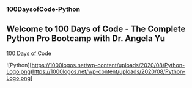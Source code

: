 ### 100DaysofCode-Python

## Welcome to 100 Days of Code - The Complete Python Pro Bootcamp with Dr. Angela Yu

[100 Days of Code](https://100daysofpython.dev/)

![Python][https://1000logos.net/wp-content/uploads/2020/08/Python-Logo.png)https://1000logos.net/wp-content/uploads/2020/08/Python-Logo.png]
